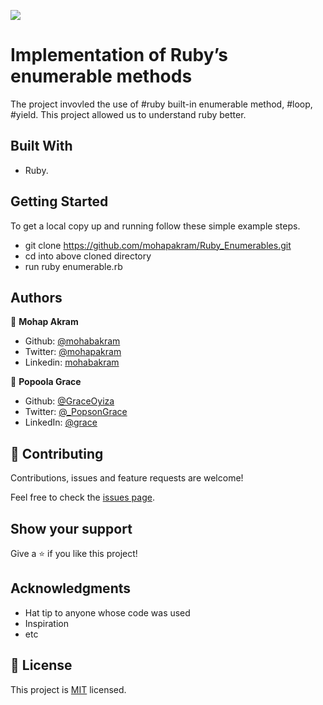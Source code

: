 ![](https://img.shields.io/badge/Microverse-blueviolet)

# Implementation of Ruby’s enumerable methods

The project invovled the use of #ruby built-in enumerable method,  #loop, #yield. This project allowed us to understand ruby better.

## Built With

- Ruby.


## Getting Started

To get a local copy up and running follow these simple example steps.

- git clone https://github.com/mohapakram/Ruby_Enumerables.git
- cd into above cloned directory
- run ruby enumerable.rb


## Authors

👤 **Mohap Akram**

- Github: [@mohabakram](https://github.com/mohabakram)
- Twitter: [@mohapakram](https://twitter.com/mohapakram)
- Linkedin: [mohabakram](https://www.linkedin.com/in/mohab-akram-667093131/)

👤 **Popoola Grace**

- Github: [@GraceOyiza](https://github.com/GraceOyiza)
- Twitter: [@_PopsonGrace](https://twitter.com/_PopsonGrace)
- LinkedIn: [@grace](https://www.linkedin.com/in/grace-popoola-657a181aa/)

## 🤝 Contributing

Contributions, issues and feature requests are welcome!

Feel free to check the [issues page](issues/).

## Show your support

Give a ⭐️ if you like this project!

## Acknowledgments

- Hat tip to anyone whose code was used
- Inspiration
- etc

## 📝 License

This project is [MIT](lic.url) licensed.
